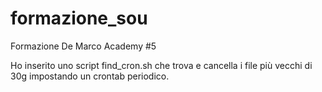 # formazione_sou
Formazione De Marco Academy #5

Ho inserito uno script find_cron.sh che trova e cancella i file più vecchi di 30g impostando un crontab periodico.
